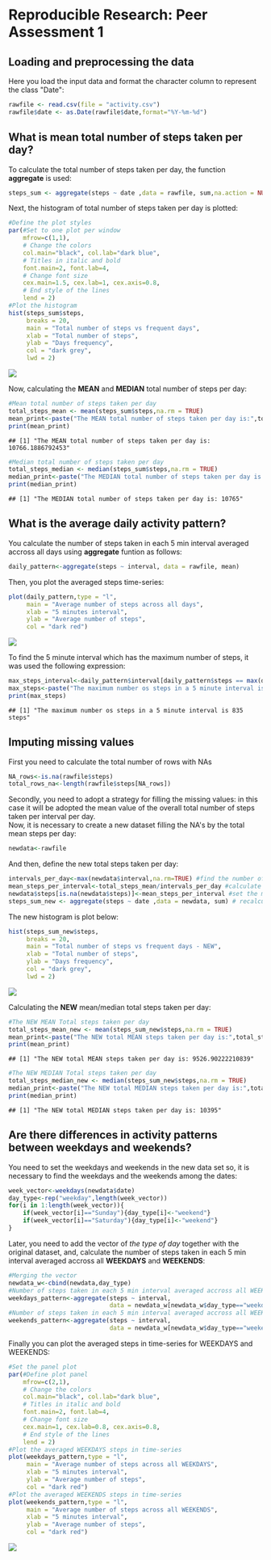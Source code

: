 # Reproducible Research: Peer Assessment 1


## Loading and preprocessing the data
Here you load the input data and format the character column to represent the class "Date":

```r
rawfile <- read.csv(file = "activity.csv")
rawfile$date <- as.Date(rawfile$date,format="%Y-%m-%d")
```



## What is mean total number of steps taken per day?
To calculate the total number of steps taken per day, the function **aggregate** is used:

```r
steps_sum <- aggregate(steps ~ date ,data = rawfile, sum,na.action = NULL)
```

Next, the histogram of total number of steps taken per day is plotted:


```r
#Define the plot styles
par(#Set to one plot per window
    mfrow=c(1,1),
    # Change the colors
    col.main="black", col.lab="dark blue",
    # Titles in italic and bold
    font.main=2, font.lab=4,
    # Change font size
    cex.main=1.5, cex.lab=1, cex.axis=0.8,
    # End style of the lines
    lend = 2)
#Plot the histogram
hist(steps_sum$steps, 
     breaks = 20,
     main = "Total number of steps vs frequent days",
     xlab = "Total number of steps",
     ylab = "Days frequency", 
     col = "dark grey",
     lwd = 2)
```

![](PA1_template_files/figure-html/unnamed-chunk-3-1.png) 

Now, calculating the **MEAN** and **MEDIAN** total number of steps per day:


```r
#Mean total number of steps taken per day
total_steps_mean <- mean(steps_sum$steps,na.rm = TRUE)
mean_print<-paste("The MEAN total number of steps taken per day is:",total_steps_mean)
print(mean_print)
```

```
## [1] "The MEAN total number of steps taken per day is: 10766.1886792453"
```

```r
#Median total number of steps taken per day
total_steps_median <- median(steps_sum$steps,na.rm = TRUE)
median_print<-paste("The MEDIAN total number of steps taken per day is:",total_steps_median)
print(median_print)
```

```
## [1] "The MEDIAN total number of steps taken per day is: 10765"
```



## What is the average daily activity pattern?
You calculate the number of steps taken in each 5 min interval averaged accross all days using **aggregate** funtion as follows:

```r
daily_pattern<-aggregate(steps ~ interval, data = rawfile, mean)
```
Then, you plot the averaged steps time-series:

```r
plot(daily_pattern,type = "l",
     main = "Average number of steps across all days",
     xlab = "5 minutes interval",
     ylab = "Average number of steps", 
     col = "dark red")
```

![](PA1_template_files/figure-html/unnamed-chunk-6-1.png) 

To find the 5 minute interval which has the maximum number of steps, it was used the following expression:

```r
max_steps_interval<-daily_pattern$interval[daily_pattern$steps == max(daily_pattern$steps)]
max_steps<-paste("The maximum number os steps in a 5 minute interval is",max_steps_interval,"steps")
print(max_steps)
```

```
## [1] "The maximum number os steps in a 5 minute interval is 835 steps"
```



## Imputing missing values
First you need to calculate the total number of rows with NAs

```r
NA_rows<-is.na(rawfile$steps)
total_rows_na<-length(rawfile$steps[NA_rows])
```

Secondly, you need to adopt a strategy for filling the missing values: 
in this case it will be adopted the mean value of the overall total number of steps taken per interval per day.  
Now, it is necessary to create a new dataset filling the NA's by the total mean steps per day:  

```r
newdata<-rawfile
```
And then, define the new total steps taken per day:

```r
intervals_per_day<-max(newdata$interval,na.rm=TRUE) #find the number of intervals per day
mean_steps_per_interval<-total_steps_mean/intervals_per_day #calculate the mean number of steps per interval
newdata$steps[is.na(newdata$steps)]<-mean_steps_per_interval #set the mean number of steps into NA's
steps_sum_new <- aggregate(steps ~ date ,data = newdata, sum) # recalculate the total number of steps per date
```

The new histogram is plot below:

```r
hist(steps_sum_new$steps, 
     breaks = 20,
     main = "Total number of steps vs frequent days - NEW",
     xlab = "Total number of steps",
     ylab = "Days frequency", 
     col = "dark grey",
     lwd = 2)
```

![](PA1_template_files/figure-html/unnamed-chunk-11-1.png) 


Calculating the **NEW** mean/median total steps taken per day:

```r
#The NEW MEAN Total steps taken per day
total_steps_mean_new <- mean(steps_sum_new$steps,na.rm = TRUE)
mean_print<-paste("The NEW total MEAN steps taken per day is:",total_steps_mean_new)
print(mean_print)
```

```
## [1] "The NEW total MEAN steps taken per day is: 9526.90222210839"
```

```r
#The NEW MEDIAN Total steps taken per day
total_steps_median_new <- median(steps_sum_new$steps,na.rm = TRUE)
median_print<-paste("The NEW total MEDIAN steps taken per day is:",total_steps_median_new)
print(median_print)
```

```
## [1] "The NEW total MEDIAN steps taken per day is: 10395"
```


## Are there differences in activity patterns between weekdays and weekends?
You need to set the weekdays and weekends in the new data set so, it is necessary to find the weekdays and the weekends among the dates:

```r
week_vector<-weekdays(newdata$date)
day_type<-rep("weekday",length(week_vector))
for(i in 1:length(week_vector)){
    if(week_vector[i]=="Sunday"){day_type[i]<-"weekend"}
    if(week_vector[i]=="Saturday"){day_type[i]<-"weekend"}
}
```

Later, you need to add the vector of *the type of day* together with the original dataset, and, calculate the number of steps taken in each 5 min interval averaged accross all **WEEKDAYS** and **WEEKENDS**:

```r
#Merging the vector
newdata_w<-cbind(newdata,day_type)
#Number of steps taken in each 5 min interval averaged accross all WEEKDAYS
weekdays_pattern<-aggregate(steps ~ interval, 
                            data = newdata_w[newdata_w$day_type=="weekday",], mean)
#Number of steps taken in each 5 min interval averaged accross all WEEKDEND
weekends_pattern<-aggregate(steps ~ interval, 
                            data = newdata_w[newdata_w$day_type=="weekend",], mean)
```

Finally you can plot the averaged steps in time-series for WEEKDAYS and WEEKENDS:

```r
#Set the panel plot
par(#Define plot panel
    mfrow=c(2,1),
    # Change the colors
    col.main="black", col.lab="dark blue",
    # Titles in italic and bold
    font.main=2, font.lab=4,
    # Change font size
    cex.main=1, cex.lab=0.8, cex.axis=0.8,
    # End style of the lines
    lend = 2)
#Plot the averaged WEEKDAYS steps in time-series
plot(weekdays_pattern,type = "l",
     main = "Average number of steps across all WEEKDAYS",
     xlab = "5 minutes interval",
     ylab = "Average number of steps", 
     col = "dark red")
#Plot the averaged WEEKENDS steps in time-series
plot(weekends_pattern,type = "l",
     main = "Average number of steps across all WEEKENDS",
     xlab = "5 minutes interval",
     ylab = "Average number of steps", 
     col = "dark red")
```

![](PA1_template_files/figure-html/unnamed-chunk-15-1.png) 

